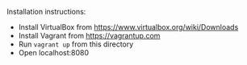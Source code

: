 Installation instructions:

- Install VirtualBox from https://www.virtualbox.org/wiki/Downloads
- Install Vagrant from https://vagrantup.com
- Run `vagrant up` from this directory
- Open localhost:8080